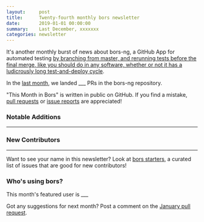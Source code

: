 ```yaml
---
layout:     post
title:      Twenty-fourth monthly bors newsletter
date:       2019-01-01 00:00:00
summary:    Last December, xxxxxxx
categories: newsletter
---
```


It's another monthly burst of news about bors-ng, a GitHub App for automated testing
[by branching from master, and rerunning tests before the final merge, like you should do in any software, whether or not it has a ludicrously long test-and-deploy cycle](https://news.ycombinator.com/item?id=18463075).

In the [last month](https://github.com/bors-ng/bors-ng/pulls?utf8=%E2%9C%93&q=is%3Apr%20is%3Aclosed%20closed%3A2019-01-01..2019-01-31),
we landed ___ PRs in the bors-ng repository.

"This Month in Bors" is written in public on GitHub.
If you find a mistake, [pull requests] or [issue reports] are appreciated!

[pull requests]: https://github.com/bors-ng/bors-ng.github.io/pulls
[issue reports]: https://github.com/bors-ng/bors-ng.github.io/issues


### Notable Additions

___


### New Contributors

___

Want to see your name in this newsletter? Look at [bors starters](https://bors.tech/starters/), a curated list of issues that are good for new contributors!


### Who's using bors?

This month's featured user is ___

Got any suggestions for next month?
Post a comment on the [January pull request](https://github.com/bors-ng/bors-ng.github.io/pull/___).
